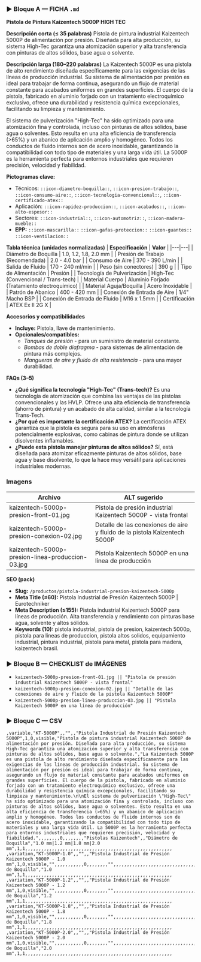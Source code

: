 ### ▶ Bloque A — FICHA `.md`
**Pistola de Pintura Kaizentech 5000P HIGH TEC**

**Descripción corta (≤ 35 palabras)**
Pistola de pintura industrial Kaizentech 5000P de alimentación por presión. Diseñada para alta producción, su sistema High-Tec garantiza una atomización superior y alta transferencia con pinturas de altos sólidos, base agua o solvente.

**Descripción larga (180–220 palabras)**
La Kaizentech 5000P es una pistola de alto rendimiento diseñada específicamente para las exigencias de las líneas de producción industrial. Su sistema de alimentación por presión es ideal para trabajar de forma continua, asegurando un flujo de material constante para acabados uniformes en grandes superficies. El cuerpo de la pistola, fabricado en aluminio forjado con un tratamiento electroquímico exclusivo, ofrece una durabilidad y resistencia química excepcionales, facilitando su limpieza y mantenimiento.

El sistema de pulverización "High-Tec" ha sido optimizado para una atomización fina y controlada, incluso con pinturas de altos sólidos, base agua o solventes. Esto resulta en una alta eficiencia de transferencia (>65%) y un abanico de aplicación amplio y homogéneo. Todos los conductos de fluido internos son de acero inoxidable, garantizando la compatibilidad con todo tipo de materiales y una larga vida útil. La 5000P es la herramienta perfecta para entornos industriales que requieren precisión, velocidad y fiabilidad.

**Pictogramas clave:**
- Técnicos: `::icon-diametro-boquilla::`, `::icon-presion-trabajo::`, `::icon-consumo-aire::`, `::icon-tecnologia-convencional::`, `::icon-certificado-atex::`
- Aplicación: `::icon-rapidez-produccion::`, `::icon-acabados::`, `::icon-alto-espesor::`
- Sectores: `::icon-industrial::`, `::icon-automotriz::`, `::icon-madera-mueble::`
- **EPP:** `::icon-mascarilla::` `::icon-gafas-proteccion::` `::icon-guantes::` `::icon-ventilacion::`

**Tabla técnica (unidades normalizadas)**
| **Especificación** | **Valor** |
|---|---|
| Diámetro de Boquilla | 1.0, 1.2, 1.8, 2.0 mm |
| Presión de Trabajo (Recomendada) | 2.0 - 4.0 bar |
| Consumo de Aire | 370 - 390 L/min |
| Salida de Fluido | 170 - 240 ml/min |
| Peso (sin conectores) | 390 g |
| Tipo de Alimentación | Presión |
| Tecnología de Pulverización | High-Tec (Convencional / Trans-tech) |
| Material Cuerpo | Aluminio Forjado (Tratamiento electroquímico) |
| Material Aguja/Boquilla | Acero Inoxidable |
| Patrón de Abanico | 400 - 420 mm |
| Conexión de Entrada de Aire | 1/4" Macho BSP |
| Conexión de Entrada de Fluido | M16 x 1.5mm |
| Certificación | ATEX Ex II 2G X |

**Accesorios y compatibilidades**
- **Incluye:** Pistola, llave de mantenimiento.
- **Opcionales/compatibles:**
  - *Tanques de presión* - para un suministro de material constante.
  - *Bombas de doble diafragma* - para sistemas de alimentación de pintura más complejos.
  - *Mangueras de aire y fluido de alta resistencia* - para una mayor durabilidad.

**FAQs (3–5)**
- **¿Qué significa la tecnología "High-Tec" (Trans-tech)?** Es una tecnología de atomización que combina las ventajas de las pistolas convencionales y las HVLP. Ofrece una alta eficiencia de transferencia (ahorro de pintura) y un acabado de alta calidad, similar a la tecnología Trans-Tech.
- **¿Por qué es importante la certificación ATEX?** La certificación ATEX garantiza que la pistola es segura para su uso en atmósferas potencialmente explosivas, como cabinas de pintura donde se utilizan disolventes inflamables.
- **¿Puede esta pistola manejar pinturas de altos sólidos?** Sí, está diseñada para atomizar eficazmente pinturas de altos sólidos, base agua y base disolvente, lo que la hace muy versátil para aplicaciones industriales modernas.

### Imagens
| Archivo | ALT sugerido |
|---|---|
| kaizentech-5000p-presion-front-01.jpg | Pistola de presión industrial Kaizentech 5000P - vista frontal |
| kaizentech-5000p-presion-conexion-02.jpg | Detalle de las conexiones de aire y fluido de la pistola Kaizentech 5000P |
| kaizentech-5000p-presion-linea-produccion-03.jpg | Pistola Kaizentech 5000P en una línea de producción |

**SEO (pack)**
- **Slug:** `/productos/pistola-industrial-presion-kaizentech-5000p`
- **Meta Title (≤60):** Pistola Industrial de Presión Kaizentech 5000P | Eurotechniker
- **Meta Description (≤155):** Pistola industrial Kaizentech 5000P para líneas de producción. Alta transferencia y rendimiento con pinturas base agua, solvente y altos sólidos.
- **Keywords (10):** pistola industrial, pistola de presion, kaizentech 5000p, pistola para lineas de produccion, pistola altos solidos, equipamiento industrial, pintura industrial, pistola para metal, pistola para madera, kaizentech brasil.

### ▶ Bloque B — CHECKLIST de IMÁGENES
- `kaizentech-5000p-presion-front-01.jpg || "Pistola de presión industrial Kaizentech 5000P - vista frontal"`
- `kaizentech-5000p-presion-conexion-02.jpg || "Detalle de las conexiones de aire y fluido de la pistola Kaizentech 5000P"`
- `kaizentech-5000p-presion-linea-produccion-03.jpg || "Pistola Kaizentech 5000P en una línea de producción"`

### ▶ Bloque C — CSV
```csv
,variable,"KT-5000P",,"",,"Pistola Industrial de Presión Kaizentech 5000P",1,0,visible,"Pistola de pintura industrial Kaizentech 5000P de alimentación por presión. Diseñada para alta producción, su sistema High-Tec garantiza una atomización superior y alta transferencia con pinturas de altos sólidos, base agua o solvente.","La Kaizentech 5000P es una pistola de alto rendimiento diseñada específicamente para las exigencias de las líneas de producción industrial. Su sistema de alimentación por presión es ideal para trabajar de forma continua, asegurando un flujo de material constante para acabados uniformes en grandes superficies. El cuerpo de la pistola, fabricado en aluminio forjado con un tratamiento electroquímico exclusivo, ofrece una durabilidad y resistencia química excepcionales, facilitando su limpieza y mantenimiento.\n\nEl sistema de pulverización \"High-Tec\" ha sido optimizado para una atomización fina y controlada, incluso con pinturas de altos sólidos, base agua o solventes. Esto resulta en una alta eficiencia de transferencia (>65%) y un abanico de aplicación amplio y homogéneo. Todos los conductos de fluido internos son de acero inoxidable, garantizando la compatibilidad con todo tipo de materiales y una larga vida útil. La 5000P es la herramienta perfecta para entornos industriales que requieren precisión, velocidad y fiabilidad.",,,,,,,,0,,,,,,,,"Pistolas Kaizentech",,"Diámetro de Boquilla","1.0 mm|1.2 mm|1.8 mm|2.0 mm",1,1,,,,,,,,,,,,,,,,,,,,,,,,,,,,,,,,,,,,,,,,,,,,,,,,,,,,,,,
,variation,"KT-5000P-1.0",,"",,"Pistola Industrial de Presión Kaizentech 5000P - 1.0 mm",1,0,visible,"",,,,,,,,,,,0,,,,,,,,"",,,,,,,,,,,,,,,,,,,,,,,,,,,,,,,,,,,,,,,,,,,,,,,,,,"Diámetro de Boquilla","1.0 mm",1,1,,,,,,,,,,,,,,,,,,,,,,,,,,,,,,,,,,,,,,,,,,,,,,,,,,,,,,,
,variation,"KT-5000P-1.2",,"",,"Pistola Industrial de Presión Kaizentech 5000P - 1.2 mm",1,0,visible,"",,,,,,,,,,,0,,,,,,,,"",,,,,,,,,,,,,,,,,,,,,,,,,,,,,,,,,,,,,,,,,,,,,,,,,,"Diámetro de Boquilla","1.2 mm",1,1,,,,,,,,,,,,,,,,,,,,,,,,,,,,,,,,,,,,,,,,,,,,,,,,,,,,,,,
,variation,"KT-5000P-1.8",,"",,"Pistola Industrial de Presión Kaizentech 5000P - 1.8 mm",1,0,visible,"",,,,,,,,,,,0,,,,,,,,"",,,,,,,,,,,,,,,,,,,,,,,,,,,,,,,,,,,,,,,,,,,,,,,,,,"Diámetro de Boquilla","1.8 mm",1,1,,,,,,,,,,,,,,,,,,,,,,,,,,,,,,,,,,,,,,,,,,,,,,,,,,,,,,,
,variation,"KT-5000P-2.0",,"",,"Pistola Industrial de Presión Kaizentech 5000P - 2.0 mm",1,0,visible,"",,,,,,,,,,,0,,,,,,,,"",,,,,,,,,,,,,,,,,,,,,,,,,,,,,,,,,,,,,,,,,,,,,,,,,,"Diámetro de Boquilla","2.0 mm",1,1,,,,,,,,,,,,,,,,,,,,,,,,,,,,,,,,,,,,,,,,,,,,,,,,,,,,,,,
```